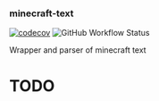 ### minecraft-text
[![codecov](https://codecov.io/gh/GoryMoon/minecraft-text/branch/main/graph/badge.svg)](https://codecov.io/gh/GoryMoon/minecraft-text)
![GitHub Workflow Status](https://img.shields.io/github/workflow/status/GoryMoon/minecraft-text/Continuous%20Delivery?logo=github-actions&logoColor=ffffff)

Wrapper and parser of minecraft text

# TODO